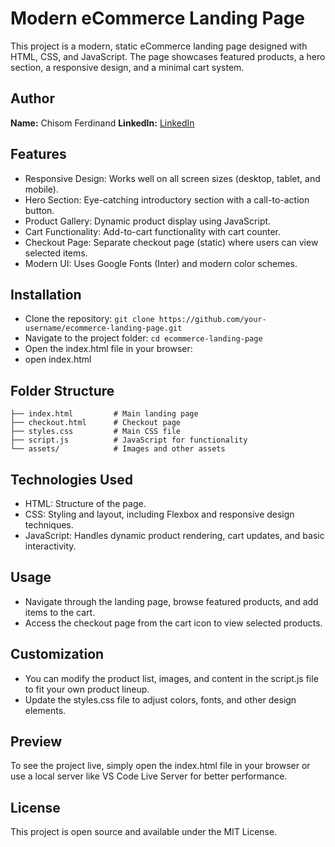 # Modern eCommerce Landing Page

This project is a modern, static eCommerce landing page designed with HTML, CSS, and JavaScript. The page showcases featured products, a hero section, a responsive design, and a minimal cart system.

## Author

**Name:** Chisom Ferdinand
**LinkedIn:** [LinkedIn](https:linkedin.com/in/chisomferdinand)

## Features

- Responsive Design: Works well on all screen sizes (desktop, tablet, and mobile).
- Hero Section: Eye-catching introductory section with a call-to-action button.
- Product Gallery: Dynamic product display using JavaScript.
- Cart Functionality: Add-to-cart functionality with cart counter.
- Checkout Page: Separate checkout page (static) where users can view selected items.
- Modern UI: Uses Google Fonts (Inter) and modern color schemes.

## Installation

- Clone the repository:
  `git clone https://github.com/your-username/ecommerce-landing-page.git`
- Navigate to the project folder:
  `cd ecommerce-landing-page`
- Open the index.html file in your browser:
- open index.html

## Folder Structure

```
├── index.html         # Main landing page
├── checkout.html      # Checkout page
├── styles.css         # Main CSS file
├── script.js          # JavaScript for functionality
└── assets/            # Images and other assets
```

## Technologies Used

- HTML: Structure of the page.
- CSS: Styling and layout, including Flexbox and responsive design techniques.
- JavaScript: Handles dynamic product rendering, cart updates, and basic interactivity.

## Usage

- Navigate through the landing page, browse featured products, and add items to the cart.
- Access the checkout page from the cart icon to view selected products.

## Customization

- You can modify the product list, images, and content in the script.js file to fit your own product lineup.
- Update the styles.css file to adjust colors, fonts, and other design elements.

## Preview

To see the project live, simply open the index.html file in your browser or use a local server like VS Code Live Server for better performance.

## License

This project is open source and available under the MIT License.

